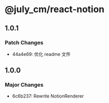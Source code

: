 # @july_cm/react-notion

## 1.0.1

### Patch Changes

- 44a4e69: 优化 readme 文件

## 1.0.0

### Major Changes

- 6c6b237: Rewrite NotionRenderer
